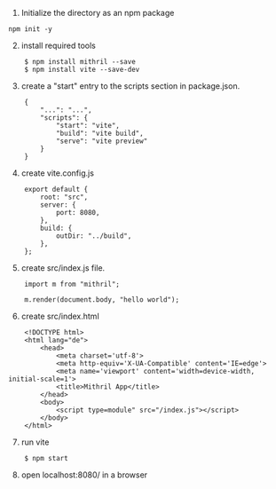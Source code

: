 1. Initialize the directory as an npm package
```
npm init -y
```
2. install required tools
```
    $ npm install mithril --save
    $ npm install vite --save-dev
```
3.  create a "start" entry to the scripts section in package.json.
```
    {
        "...": "...",
        "scripts": {
            "start": "vite",
            "build": "vite build",
            "serve": "vite preview"
        }
    }
```
4. create vite.config.js
```
    export default {
        root: "src",
        server: {
            port: 8080,
        },
        build: {
            outDir: "../build",
        },
    };
```
5. create src/index.js file.
```
    import m from "mithril";

    m.render(document.body, "hello world");
```
6. create src/index.html
```
    <!DOCTYPE html>
    <html lang="de">
        <head>
            <meta charset='utf-8'>
            <meta http-equiv='X-UA-Compatible' content='IE=edge'>
            <meta name='viewport' content='width=device-width, initial-scale=1'>
            <title>Mithril App</title>
        </head>
        <body>
            <script type=module" src="/index.js"></script>
        </body>
    </html>
```
7. run vite
```
    $ npm start
```
8. open localhost:8080/ in a browser
